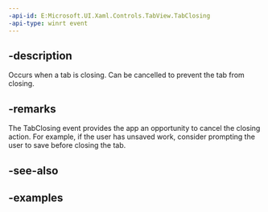 ```yaml
---
-api-id: E:Microsoft.UI.Xaml.Controls.TabView.TabClosing
-api-type: winrt event
---
```


## -description

Occurs when a tab is closing. Can be cancelled to prevent the tab from closing.

## -remarks

The TabClosing event provides the app an opportunity to cancel the closing action. For example, if the user has unsaved work, consider prompting the user to save before closing the tab.

## -see-also

## -examples

